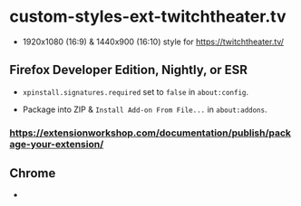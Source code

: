 # custom-styles-ext-twitchtheater.tv

* 1920x1080 (16:9) & 1440x900 (16:10) style for https://twitchtheater.tv/

## Firefox Developer Edition, Nightly, or ESR

* `xpinstall.signatures.required` set to `false` in `about:config`.

* Package into ZIP & `Install Add-on From File...` in `about:addons`.

### https://extensionworkshop.com/documentation/publish/package-your-extension/

## Chrome

*
